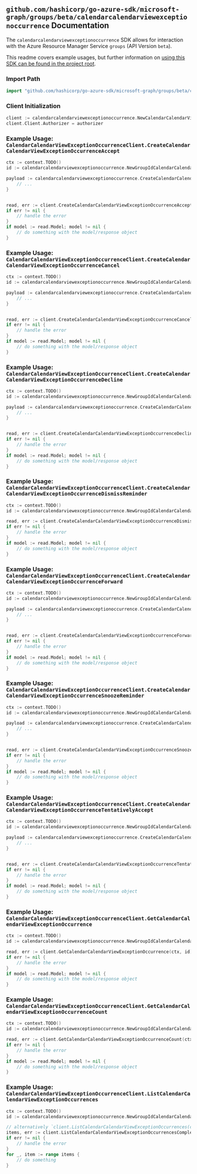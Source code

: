 
## `github.com/hashicorp/go-azure-sdk/microsoft-graph/groups/beta/calendarcalendarviewexceptionoccurrence` Documentation

The `calendarcalendarviewexceptionoccurrence` SDK allows for interaction with the Azure Resource Manager Service `groups` (API Version `beta`).

This readme covers example usages, but further information on [using this SDK can be found in the project root](https://github.com/hashicorp/go-azure-sdk/tree/main/docs).

### Import Path

```go
import "github.com/hashicorp/go-azure-sdk/microsoft-graph/groups/beta/calendarcalendarviewexceptionoccurrence"
```


### Client Initialization

```go
client := calendarcalendarviewexceptionoccurrence.NewCalendarCalendarViewExceptionOccurrenceClientWithBaseURI("https://management.azure.com")
client.Client.Authorizer = authorizer
```


### Example Usage: `CalendarCalendarViewExceptionOccurrenceClient.CreateCalendarCalendarViewExceptionOccurrenceAccept`

```go
ctx := context.TODO()
id := calendarcalendarviewexceptionoccurrence.NewGroupIdCalendarCalendarViewIdExceptionOccurrenceID("groupIdValue", "eventIdValue", "eventId1Value")

payload := calendarcalendarviewexceptionoccurrence.CreateCalendarCalendarViewExceptionOccurrenceAcceptRequest{
	// ...
}


read, err := client.CreateCalendarCalendarViewExceptionOccurrenceAccept(ctx, id, payload)
if err != nil {
	// handle the error
}
if model := read.Model; model != nil {
	// do something with the model/response object
}
```


### Example Usage: `CalendarCalendarViewExceptionOccurrenceClient.CreateCalendarCalendarViewExceptionOccurrenceCancel`

```go
ctx := context.TODO()
id := calendarcalendarviewexceptionoccurrence.NewGroupIdCalendarCalendarViewIdExceptionOccurrenceID("groupIdValue", "eventIdValue", "eventId1Value")

payload := calendarcalendarviewexceptionoccurrence.CreateCalendarCalendarViewExceptionOccurrenceCancelRequest{
	// ...
}


read, err := client.CreateCalendarCalendarViewExceptionOccurrenceCancel(ctx, id, payload)
if err != nil {
	// handle the error
}
if model := read.Model; model != nil {
	// do something with the model/response object
}
```


### Example Usage: `CalendarCalendarViewExceptionOccurrenceClient.CreateCalendarCalendarViewExceptionOccurrenceDecline`

```go
ctx := context.TODO()
id := calendarcalendarviewexceptionoccurrence.NewGroupIdCalendarCalendarViewIdExceptionOccurrenceID("groupIdValue", "eventIdValue", "eventId1Value")

payload := calendarcalendarviewexceptionoccurrence.CreateCalendarCalendarViewExceptionOccurrenceDeclineRequest{
	// ...
}


read, err := client.CreateCalendarCalendarViewExceptionOccurrenceDecline(ctx, id, payload)
if err != nil {
	// handle the error
}
if model := read.Model; model != nil {
	// do something with the model/response object
}
```


### Example Usage: `CalendarCalendarViewExceptionOccurrenceClient.CreateCalendarCalendarViewExceptionOccurrenceDismissReminder`

```go
ctx := context.TODO()
id := calendarcalendarviewexceptionoccurrence.NewGroupIdCalendarCalendarViewIdExceptionOccurrenceID("groupIdValue", "eventIdValue", "eventId1Value")

read, err := client.CreateCalendarCalendarViewExceptionOccurrenceDismissReminder(ctx, id)
if err != nil {
	// handle the error
}
if model := read.Model; model != nil {
	// do something with the model/response object
}
```


### Example Usage: `CalendarCalendarViewExceptionOccurrenceClient.CreateCalendarCalendarViewExceptionOccurrenceForward`

```go
ctx := context.TODO()
id := calendarcalendarviewexceptionoccurrence.NewGroupIdCalendarCalendarViewIdExceptionOccurrenceID("groupIdValue", "eventIdValue", "eventId1Value")

payload := calendarcalendarviewexceptionoccurrence.CreateCalendarCalendarViewExceptionOccurrenceForwardRequest{
	// ...
}


read, err := client.CreateCalendarCalendarViewExceptionOccurrenceForward(ctx, id, payload)
if err != nil {
	// handle the error
}
if model := read.Model; model != nil {
	// do something with the model/response object
}
```


### Example Usage: `CalendarCalendarViewExceptionOccurrenceClient.CreateCalendarCalendarViewExceptionOccurrenceSnoozeReminder`

```go
ctx := context.TODO()
id := calendarcalendarviewexceptionoccurrence.NewGroupIdCalendarCalendarViewIdExceptionOccurrenceID("groupIdValue", "eventIdValue", "eventId1Value")

payload := calendarcalendarviewexceptionoccurrence.CreateCalendarCalendarViewExceptionOccurrenceSnoozeReminderRequest{
	// ...
}


read, err := client.CreateCalendarCalendarViewExceptionOccurrenceSnoozeReminder(ctx, id, payload)
if err != nil {
	// handle the error
}
if model := read.Model; model != nil {
	// do something with the model/response object
}
```


### Example Usage: `CalendarCalendarViewExceptionOccurrenceClient.CreateCalendarCalendarViewExceptionOccurrenceTentativelyAccept`

```go
ctx := context.TODO()
id := calendarcalendarviewexceptionoccurrence.NewGroupIdCalendarCalendarViewIdExceptionOccurrenceID("groupIdValue", "eventIdValue", "eventId1Value")

payload := calendarcalendarviewexceptionoccurrence.CreateCalendarCalendarViewExceptionOccurrenceTentativelyAcceptRequest{
	// ...
}


read, err := client.CreateCalendarCalendarViewExceptionOccurrenceTentativelyAccept(ctx, id, payload)
if err != nil {
	// handle the error
}
if model := read.Model; model != nil {
	// do something with the model/response object
}
```


### Example Usage: `CalendarCalendarViewExceptionOccurrenceClient.GetCalendarCalendarViewExceptionOccurrence`

```go
ctx := context.TODO()
id := calendarcalendarviewexceptionoccurrence.NewGroupIdCalendarCalendarViewIdExceptionOccurrenceID("groupIdValue", "eventIdValue", "eventId1Value")

read, err := client.GetCalendarCalendarViewExceptionOccurrence(ctx, id)
if err != nil {
	// handle the error
}
if model := read.Model; model != nil {
	// do something with the model/response object
}
```


### Example Usage: `CalendarCalendarViewExceptionOccurrenceClient.GetCalendarCalendarViewExceptionOccurrenceCount`

```go
ctx := context.TODO()
id := calendarcalendarviewexceptionoccurrence.NewGroupIdCalendarCalendarViewID("groupIdValue", "eventIdValue")

read, err := client.GetCalendarCalendarViewExceptionOccurrenceCount(ctx, id)
if err != nil {
	// handle the error
}
if model := read.Model; model != nil {
	// do something with the model/response object
}
```


### Example Usage: `CalendarCalendarViewExceptionOccurrenceClient.ListCalendarCalendarViewExceptionOccurrences`

```go
ctx := context.TODO()
id := calendarcalendarviewexceptionoccurrence.NewGroupIdCalendarCalendarViewID("groupIdValue", "eventIdValue")

// alternatively `client.ListCalendarCalendarViewExceptionOccurrences(ctx, id)` can be used to do batched pagination
items, err := client.ListCalendarCalendarViewExceptionOccurrencesComplete(ctx, id)
if err != nil {
	// handle the error
}
for _, item := range items {
	// do something
}
```
